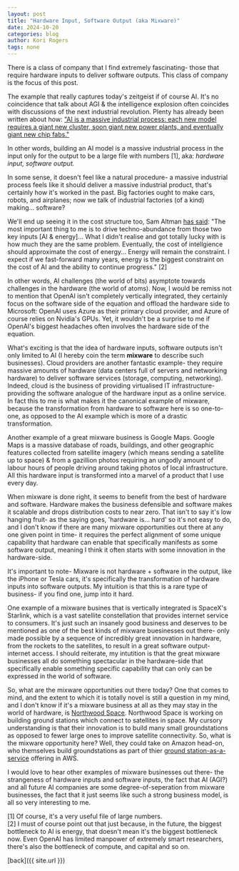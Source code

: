 ```yaml
---
layout: post
title: "Hardware Input, Software Output (aka Mixware)"
date: 2024-10-20
categories: blog
author: Kori Rogers
tags: none
---
```

There is a class of company that I find extremely fascinating- those that require hardware inputs to deliver software outputs. This class of company is the focus of this post. 

The example that really captures today's zeitgeist if of course AI. It's no coincidence that talk about AGI & the intelligence explosion often coincides with discussions of the next industrial revolution. Plenty has already been written about how: ["AI is a massive industrial process: each new model requires a giant new cluster, soon giant new power plants, and eventually giant new chip fabs."](https://situational-awareness.ai/racing-to-the-trillion-dollar-cluster/)

In other words, building an AI model is a massive industrial process in the input only for the output to be a large file with numbers [1], aka: *hardware input, software output.*

In some sense, it doesn't feel like a natural procedure- a massive industrial process feels like it should deliver a massive industrial product, that's certainly how it's worked in the past. Big factories ought to make cars, robots, and airplanes; now we talk of industrial factories (of a kind) making... software?

We'll end up seeing it in the cost structure too, Sam Altman [has said](https://www.youtube.com/watch?v=FVRHTWWEIz4&list=PPSV&ab_channel=HarvardBusinessSchool): "The most important thing to me is to drive techno-abundance from those two key inputs [AI & energy]... What I didn't realise and got totally lucky with is how much they are the same problem. Eventually, the cost of intellgience should approximate the cost of energy... Energy will remain the constraint. I expect if we fast-forward many years, energy is the biggest constraint on the cost of AI and the ability to continue progress." [2]

In other words, AI challenges (the world of bits) asymptote towards challenges in the hardware (the world of atoms). Now, I would be remiss not to mention that OpenAI isn't completely vertically integrated, they certainly focus on the software side of the equation and offload the hardware side to Microsoft: OpenAI uses Azure as their primary cloud provider, and Azure of course relies on Nvidia's GPUs. Yet, it wouldn't be a surprise to me if OpenAI's biggest headaches often involves the hardware side of the equation.

What's exciting is that the idea of hardware inputs, software outputs isn't only limited to AI (I hereby coin the term **mixware** to describe such businesses). Cloud providers are another fantastic example- they require massive amounts of hardware (data centers full of servers and networking hardware) to deliver software services (storage, computing, networking). Indeed, cloud is the business of providing virtualised IT infrastructure- providing the software analogue of the hardware input as a online service. In fact this to me is what makes it the canonical example of mixware, because the transformation from hardware to software here is so one-to-one, as opposed to the AI example which is more of a drastic transformation.

Another example of a great mixware business is Google Maps. Google Maps is a massive database of roads, buildings, and other geographic features collected from satellite imagery (which means sending a satellite up to space) & from a gazillion photos requiring an ungodly amount of labour hours of people driving around taking photos of local infrastructure. All this hardware input is transformed into a marvel of a product that I use every day. 

When mixware is done right, it seems to benefit from the best of hardware and software. Hardware makes the business defensible and software makes it scalable and drops distribution costs to near zero. That isn't to say it's low hanging fruit- as the saying goes, 'hardware is... hard' so it's not easy to do, and I don't know if there are many mixware opportunities out there at any one given point in time- it requires the perfect alignment of some unique capability that hardware can enable that specifically manifests as some software output, meaning I think it often starts with some innovation in the hardware-side. 

It's important to note- Mixware is not hardware + software in the output, like the iPhone or Tesla cars, it's specifically the transformation of hardware inputs into software outputs. My intuition is that this is a rare type of business- if you find one, jump into it hard. 

One example of a mixware busines that is vertically integrated is SpaceX's Starlink, which is a vast satellite constellation that provides internet service to consumers. It's just such an insanely good business and deserves to be mentioned as one of the best kinds of mixware buesinesses out there- only made possible by a sequence of incredibly great innovation in hardware, from the rockets to the satellites, to result in a great software output- internet access. I should reiterate, my intutition is that the great mixware businesses all do something spectacular in the hardware-side that specifically enable something specific capability that can only can be expressed in the world of software. 

So, what are the mixware opportunities out there today? One that comes to mind, and the extent to which it is totally novel is still a question in my mind, and I don't know if it's a mixware business at all as they may stay in the world of hardware, is [Northwood Space](https://www.northwoodspace.io/). Northwood Space is working on building ground stations which connect to satellites in space. My cursory understanding is that their innovation is to build many small groundstations as opposed to fewer large ones to improve satellite connectivity. So, what is the mixware opportunity here? Well, they could take on Amazon head-on, who themselves build groundstations as part of thier [ground station-as-a-service](https://aws.amazon.com/ground-station/#:~:text=AWS%20Ground%20Station%20provides%20a,your%20own%20satellite%20ground%20stations.) offering in AWS. 

I would love to hear other examples of mixware businesses out there- the strangeness of hardware inputs and software inputs, the fact that AI (AGI?) and all future AI companies are some degree-of-seperation from mixware businesses, the fact that it just seems like such a strong business model, is all so very interesting to me. 

[1] Of course, it's a very useful file of large numbers.  
[2] I must of course point out that just because, in the future, the biggest bottleneck to AI is energy, that doesn't mean it's the biggest bottleneck now. Even OpenAI has limited manpower of extremely smart researchers, there's also the bottleneck of compute, and capital and so on.
 
[back]({{ site.url }})